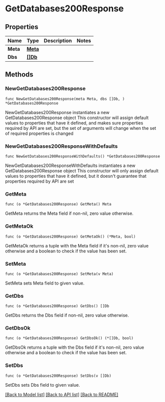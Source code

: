 # GetDatabases200Response

## Properties

Name | Type | Description | Notes
------------ | ------------- | ------------- | -------------
**Meta** | [**Meta**](Meta.md) |  | 
**Dbs** | [**[]Db**](Db.md) |  | 

## Methods

### NewGetDatabases200Response

`func NewGetDatabases200Response(meta Meta, dbs []Db, ) *GetDatabases200Response`

NewGetDatabases200Response instantiates a new GetDatabases200Response object
This constructor will assign default values to properties that have it defined,
and makes sure properties required by API are set, but the set of arguments
will change when the set of required properties is changed

### NewGetDatabases200ResponseWithDefaults

`func NewGetDatabases200ResponseWithDefaults() *GetDatabases200Response`

NewGetDatabases200ResponseWithDefaults instantiates a new GetDatabases200Response object
This constructor will only assign default values to properties that have it defined,
but it doesn't guarantee that properties required by API are set

### GetMeta

`func (o *GetDatabases200Response) GetMeta() Meta`

GetMeta returns the Meta field if non-nil, zero value otherwise.

### GetMetaOk

`func (o *GetDatabases200Response) GetMetaOk() (*Meta, bool)`

GetMetaOk returns a tuple with the Meta field if it's non-nil, zero value otherwise
and a boolean to check if the value has been set.

### SetMeta

`func (o *GetDatabases200Response) SetMeta(v Meta)`

SetMeta sets Meta field to given value.


### GetDbs

`func (o *GetDatabases200Response) GetDbs() []Db`

GetDbs returns the Dbs field if non-nil, zero value otherwise.

### GetDbsOk

`func (o *GetDatabases200Response) GetDbsOk() (*[]Db, bool)`

GetDbsOk returns a tuple with the Dbs field if it's non-nil, zero value otherwise
and a boolean to check if the value has been set.

### SetDbs

`func (o *GetDatabases200Response) SetDbs(v []Db)`

SetDbs sets Dbs field to given value.



[[Back to Model list]](../README.md#documentation-for-models) [[Back to API list]](../README.md#documentation-for-api-endpoints) [[Back to README]](../README.md)


